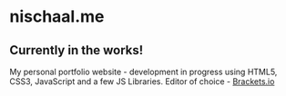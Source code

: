 nischaal.me
===========

Currently in the works!
-----------------------

My personal portfolio website - development in progress using HTML5, CSS3, JavaScript and a few JS Libraries.
Editor of choice - [Brackets.io](http://brackets.io)



